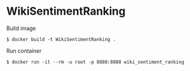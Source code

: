 # WikiSentimentRanking

Build image

`
$ docker build -t WikiSentimentRanking .
`

Run container

`
$ docker run -it --rm -u root -p 8888:8888 wiki_sentiment_ranking
`